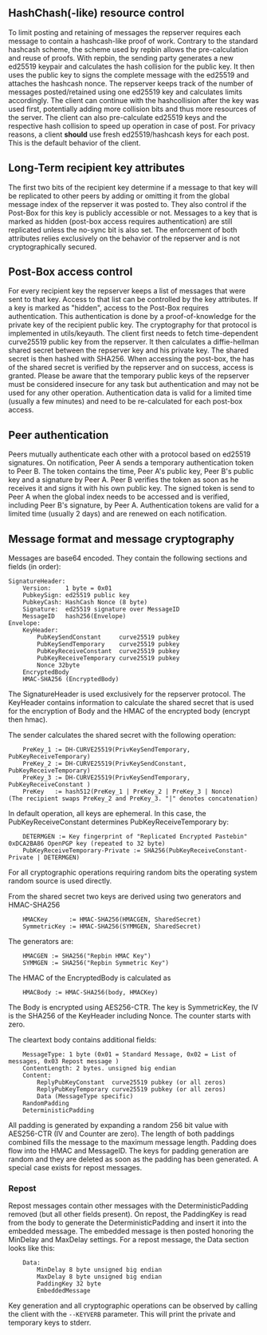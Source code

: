 ## HashChash(-like) resource control

To limit posting and retaining of messages the repserver requires each message
to contain a hashcash-like proof of work. Contrary to the standard hashcash
scheme, the scheme used by repbin allows the pre-calculation and reuse of
proofs.  With repbin, the sending party generates a new ed25519 keypair and
calculates the hash collision for the public key. It then uses the public key to
signs the complete message with the ed25519 and attaches the hashcash nonce. The
repserver keeps track of the number of messages posted/retained using one
ed25519 key and calculates limits accordingly. The client can continue with the
hashcollision after the key was used first, potentially adding more collision
bits and thus more resources of the server. The client can also pre-calculate
ed25519 keys and the respective hash collision to speed up operation in case of
post. For privacy reasons, a client **should** use fresh ed25519/hashcash keys for
each post. This is the default behavior of the client.


## Long-Term recipient key attributes

The first two bits of the recipient key determine if a message to that key will
be replicated to other peers by adding or omitting it from the global message
index of the repserver it was posted to. They also control if the Post-Box for
this key is publicly accessible or not. Messages to a key that is marked as
hidden (post-box access requires authentication) are still replicated unless the
no-sync bit is also set. The enforcement of both attributes relies exclusively
on the behavior of the repserver and is not cryptographically secured.


## Post-Box access control

For every recipient key the repserver keeps a list of messages that were sent to
that key. Access to that list can be controlled by the key attributes. If a key
is marked as "hidden", access to the Post-Box requires authentication. This
authentication is done by a proof-of-knowledge for the private key of the
recipient public key. The cryptography for that protocol is implemented in
utils/keyauth. The client first needs to fetch time-dependent curve25519 public
key from the repserver. It then calculates a diffie-hellman shared secret
between the repserver key and his private key. The shared secret is then hashed
with SHA256. When accessing the post-box, the has of the shared secret is
verified by the repserver and on success, access is granted. Please be aware
that the temporary public keys of the repserver must be considered insecure for
any task but authentication and may not be used for any other operation.
Authentication data is valid for a limited time (usually a few minutes) and need
to be re-calculated for each post-box access.


## Peer authentication

Peers mutually authenticate each other with a protocol based on ed25519
signatures. On notification, Peer A sends a temporary authentication token to
Peer B. The token contains the time, Peer A's public key, Peer B's public key
and a signature by Peer A. Peer B verifies the token as soon as he receives it
and signs it with his own public key. The signed token is send to Peer A when
the global index needs to be accessed and is verified, including Peer B's
signature, by Peer A. Authentication tokens are valid for a limited time
(usually 2 days) and are renewed on each notification.


## Message format and message cryptography

Messages are base64 encoded. They contain the following sections and fields (in
order):

```
SignatureHeader:
	Version:    1 byte = 0x01
	PubkeySign: ed25519 public key
	PubkeyCash: HashCash Nonce (8 byte)
	Signature:  ed25519 signature over MessageID
	MessageID   hash256(Envelope)
Envelope:
	KeyHeader:
		PubKeySendConstant     curve25519 pubkey
		PubKeySendTemporary    curve25519 pubkey
		PubKeyReceiveConstant  curve25519 pubkey
		PubKeyReceiveTemporary curve25519 pubkey
		Nonce 32byte
	EncryptedBody
	HMAC-SHA256 (EncryptedBody)
```

The SignatureHeader is used exclusively for the repserver protocol.
The KeyHeader contains information to calculate the shared secret that is used
for the encryption of Body and the HMAC of the encrypted body (encrypt then
hmac).

The sender calculates the shared secret with the following operation:

```
	PreKey_1 := DH-CURVE25519(PrivKeySendTemporary, PubKeyReceiveTemporary)
	PreKey_2 := DH-CURVE25519(PrivKeySendConstant,  PubKeyReceiveTemporary)
	PreKey_3 := DH-CURVE25519(PrivKeySendTemporary, PubKeyReceiveConstant )
	PreKey   := hash512(PreKey_1 | PreKey_2 | PreKey_3 | Nonce)
(The recipient swaps PreKey_2 and PreKey_3. "|" denotes concatenation)
```

In default operation, all keys are ephemeral. In this case, the PubKeyReceiveConstant determines PubKeyReceiveTemporary by:

```
	DETERMGEN := Key fingerprint of "Replicated Encrypted Pastebin" 0xDCA2BA86 OpenPGP key (repeated to 32 byte)
	PubKeyReceiveTemporary-Private := SHA256(PubKeyReceiveConstant-Private | DETERMGEN)
```

For all cryptographic operations requiring random bits the operating system
random source is used directly.

From the shared secret two keys are derived using two generators and HMAC-SHA256
```
	HMACKey      := HMAC-SHA256(HMACGEN, SharedSecret)
	SymmetricKey := HMAC-SHA256(SYMMGEN, SharedSecret)
```

The generators are:
```
	HMACGEN := SHA256("Repbin HMAC Key")
	SYMMGEN := SHA256("Repbin Symmetric Key")
```

The HMAC of the EncryptedBody is calculated as
```
	HMACBody := HMAC-SHA256(body, HMACKey)
```

The Body is encrypted using AES256-CTR. The key is SymmetricKey, the IV is the
SHA256 of the KeyHeader including Nonce. The counter starts with zero.

The cleartext body contains additional fields:
```
	MessageType: 1 byte (0x01 = Standard Message, 0x02 = List of messages, 0x03 Repost message )
	ContentLength: 2 bytes. unsigned big endian
	Content:
		ReplyPubKeyConstant  curve25519 pubkey (or all zeros)
		ReplyPubKeyTemporary curve25519 pubkey (or all zeros)
		Data (MessageType specific)
	RandomPadding
	DeterministicPadding
```

All padding is generated by expanding a random 256 bit value with AES256-CTR (IV
and Counter are zero). The length of both paddings combined fills the message to
the maximum message length. Padding does flow into the HMAC and MessageID. The
keys for padding generation are random and they are deleted as soon as the
padding has been generated. A special case exists for repost messages.

### Repost

Repost messages contain other messages with the DeterministicPadding removed
(but all other fields present). On repost, the PaddingKey is read from the body
to generate the DeterministicPadding and insert it into the embedded message. The
embedded message is then posted honoring the MinDelay and MaxDelay settings.
For a repost message, the Data section looks like this:

```
	Data:
		MinDelay 8 byte unsigned big endian
		MaxDelay 8 byte unsigned big endian
		PaddingKey 32 byte
		EmbeddedMessage
```

Key generation and all cryptographic operations can be observed by calling the
client with the `--KEYVERB` parameter. This will print the private and temporary
keys to stderr.
